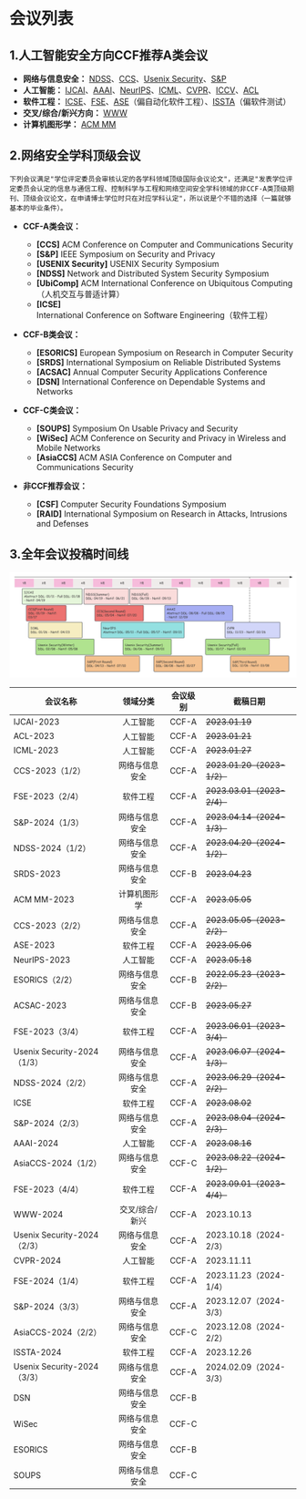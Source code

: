 # 会议列表

## 1.人工智能安全方向CCF推荐A类会议

- **网络与信息安全：** [NDSS](http://dblp.uni-trier.de/db/conf/ndss/)、[CCS](http://dblp.uni-trier.de/db/conf/ccs/)、[Usenix Security](http://dblp.uni-trier.de/db/conf/uss/)、[S&P](http://dblp.uni-trier.de/db/conf/sp/)
- **人工智能：** [IJCAI](http://dblp.uni-trier.de/db/conf/ijcai/)、[AAAI](http://dblp.uni-trier.de/db/conf/aaai/)、[NeurIPS](http://dblp.uni-trier.de/db/conf/nips/)、[ICML](http://dblp.uni-trier.de/db/conf/icml/)、[CVPR](http://dblp.uni-trier.de/db/conf/cvpr/)、[ICCV](http://dblp.uni-trier.de/db/conf/iccv/)、[ACL](http://dblp.uni-trier.de/db/conf/acl/)
- **软件工程：** [ICSE](http://dblp.uni-trier.de/db/conf/icse/)、[FSE](http://dblp.uni-trier.de/db/conf/sigsoft/)、[ASE](http://dblp.uni-trier.de/db/conf/kbse/)（偏自动化软件工程）、[ISSTA](http://dblp.uni-trier.de/db/conf/issta/)（偏软件测试）
- **交叉/综合/新兴方向：** [WWW](http://dblp.uni-trier.de/db/conf/www/)
- **计算机图形学：** [ACM MM](http://dblp.uni-trier.de/db/conf/mm/)



## 2.网络安全学科顶级会议

`下列会议满足"学位评定委员会审核认定的各学科领域顶级国际会议论文"，还满足"发表学位评定委员会认定的信息与通信工程、控制科学与工程和网络空间安全学科领域的非CCF-A类顶级期刊、顶级会议论文，在申请博士学位时只在对应学科认定"，所以说是个不错的选择（一篇就够基本的毕业条件）。`

- **CCF-A类会议：**

  - **[CCS]** ACM Conference on Computer and Communications Security
  - **[S&P]** IEEE Symposium on Security and Privacy
  - **[USENIX Security]** USENIX Security Symposium
  - **[NDSS]** Network and Distributed System Security Symposium
  - **[UbiComp]** ACM International Conference on Ubiquitous Computing（人机交互与普适计算）
  - **[ICSE]** International Conference on Software Engineering（软件工程）
- **CCF-B类会议：**

  - **[ESORICS]** European Symposium on Research in Computer Security
  - **[SRDS]** International Symposium on Reliable Distributed Systems
  - **[ACSAC]** Annual Computer Security Applications Conference
  - **[DSN]** International Conference on Dependable Systems and Networks
- **CCF-C类会议：**
  
  - **[SOUPS]** Symposium On Usable Privacy and Security
  - **[WiSec]** ACM Conference on Security and Privacy in Wireless and Mobile Networks
  - **[AsiaCCS]** ACM ASIA Conference on Computer and Communications Security
- **非CCF推荐会议：**
  - **[CSF]** Computer Security Foundations Symposium
  - **[RAID]** International Symposium on Research in Attacks, Intrusions and Defenses
  



## 3.全年会议投稿时间线

![confDDLv1](./confDDLv3.png)

| 会议名称                    |    领域分类    | 会议级别 | 截稿日期                   |
| --------------------------- | :------------: | :------: | -------------------------- |
| IJCAI-2023                  |    人工智能    |  CCF-A   | ~~2023.01.19~~             |
| ACL-2023                    |    人工智能    |  CCF-A   | ~~2023.01.21~~             |
| ICML-2023                   |    人工智能    |  CCF-A   | ~~2023.01.27~~             |
| CCS-2023（1/2）             | 网络与信息安全 |  CCF-A   | ~~2023.01.20（2023-1/2）~~ |
| FSE-2023（2/4）             |    软件工程    |  CCF-A   | ~~2023.03.01（2023-2/4）~~ |
| S&P-2024（1/3）             | 网络与信息安全 |  CCF-A   | ~~2023.04.14（2024-1/3）~~ |
| NDSS-2024（1/2）            | 网络与信息安全 |  CCF-A   | ~~2023.04.20（2024-1/2）~~ |
| SRDS-2023                   | 网络与信息安全 |  CCF-B   | ~~2023.04.23~~             |
| ACM MM-2023                 |  计算机图形学  |  CCF-A   | ~~2023.05.05~~             |
| CCS-2023（2/2）             | 网络与信息安全 |  CCF-A   | ~~2023.05.05（2023-2/2）~~ |
| ASE-2023                    |    软件工程    |  CCF-A   | ~~2023.05.06~~             |
| NeurIPS-2023                |    人工智能    |  CCF-A   | ~~2023.05.18~~             |
| ESORICS（2/2）              | 网络与信息安全 |  CCF-B   | ~~2022.05.23（2023-2/2）~~ |
| ACSAC-2023                  | 网络与信息安全 |  CCF-B   | ~~2023.05.27~~             |
| FSE-2023（3/4）             |    软件工程    |  CCF-A   | ~~2023.06.01（2023-3/4）~~ |
| Usenix Security-2024（1/3） | 网络与信息安全 |  CCF-A   | ~~2023.06.07（2024-1/3）~~ |
| NDSS-2024（2/2）            | 网络与信息安全 |  CCF-A   | ~~2023.06.29（2024-2/2）~~ |
| ICSE                        |    软件工程    |  CCF-A   | ~~2023.08.02~~             |
| S&P-2024（2/3）             | 网络与信息安全 |  CCF-A   | ~~2023.08.04（2024-2/3）~~ |
| AAAI-2024                   |    人工智能    |  CCF-A   | ~~2023.08.16~~             |
| AsiaCCS-2024（1/2）         | 网络与信息安全 |  CCF-C   | ~~2023.08.22（2024-1/2）~~ |
| FSE-2023（4/4）             |    软件工程    |  CCF-A   | ~~2023.09.01（2023-4/4）~~ |
| WWW-2024                    | 交叉/综合/新兴 |  CCF-A   | 2023.10.13                 |
| Usenix Security-2024（2/3） | 网络与信息安全 |  CCF-A   | 2023.10.18（2024-2/3）     |
| CVPR-2024                   |    人工智能    |  CCF-A   | 2023.11.11                 |
| FSE-2024（1/4）             |    软件工程    |  CCF-A   | 2023.11.23（2024-1/4）     |
| S&P-2024（3/3）             | 网络与信息安全 |  CCF-A   | 2023.12.07（2024-3/3）     |
| AsiaCCS-2024（2/2）         | 网络与信息安全 |  CCF-C   | 2023.12.08（2024-2/2）     |
| ISSTA-2024                  |    软件工程    |  CCF-A   | 2023.12.26                 |
| Usenix Security-2024（3/3） | 网络与信息安全 |  CCF-A   | 2024.02.09（2024-3/3）     |
| DSN                         | 网络与信息安全 |  CCF-B   |                            |
| WiSec                       | 网络与信息安全 |  CCF-C   |                            |
| ESORICS                     | 网络与信息安全 |  CCF-B   |                            |
| SOUPS                       | 网络与信息安全 |  CCF-C   |                            |



